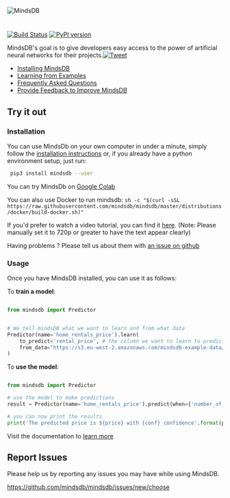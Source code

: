 
![MindsDB](https://raw.githubusercontent.com/mindsdb/mindsdb/master/assets/logo_gh.png "MindsDB")
#

[![Build Status](https://travis-ci.org/mindsdb/mindsdb.svg?branch=master)](https://travis-ci.org/mindsdb/mindsdb)
[![PyPI version](https://badge.fury.io/py/MindsDB.svg)](https://badge.fury.io/py/MindsDB)

MindsDB's goal is to give developers easy access to the power of artificial neural networks for their projects.[![Tweet](https://img.shields.io/twitter/url/http/shields.io.svg?style=social)](https://twitter.com/intent/tweet?text=Machine%20Learning%20in%20one%20line%20of%20code%21&url=https://www.mindsdb.com&via=mindsdb&hashtags=ai,ml,machine_learning,neural_networks)

* [Installing MindsDB](https://mindsdb.github.io/mindsdb/docs/installing-mindsdb)
* [Learning from Examples](https://mindsdb.github.io/mindsdb/docs/basic-mindsdb)
* [Frequently Asked Questions](https://mindsdb.github.io/mindsdb/docs/faq)
* [Provide Feedback to Improve MindsDB](https://mindsdb.typeform.com/to/c3CEtj)


## Try it out

### Installation

You can use MindsDb on your own computer in under a minute, simply follow the [installation instructions](https://mindsdb.github.io/mindsdb/docs/installing-mindsdb) or, if you already have a python environment setup, just run:

```bash
 pip3 install mindsdb --user
```

You can try MindsDb on [Google Colab](https://colab.research.google.com/drive/1qsIkMeAQFE-MOEANd1c6KMyT44OnycSb)

You can also use Docker to run mindsdb: `sh -c "$(curl -sSL https://raw.githubusercontent.com/mindsdb/mindsdb/master/distributions/docker/build-docker.sh)"`

If you'd prefer to watch a video tutorial, you can find it [here](https://www.youtube.com/watch?v=a49CvkoOdfY). (Note: Please manually set it to 720p or greater to have the text appear clearly)

Having problems ? Please tell us about them with [an issue on github](https://github.com/mindsdb/mindsdb/issues/new/choose)

### Usage

Once you have MindsDB installed, you can use it as follows:

To **train a model**:

```python

from mindsdb import Predictor


# We tell mindsDB what we want to learn and from what data
Predictor(name='home_rentals_price').learn(
    to_predict='rental_price', # the column we want to learn to predict given all the data in the file
    from_data="https://s3.eu-west-2.amazonaws.com/mindsdb-example-data/home_rentals.csv" # the path to the file where we can learn from, (note: can be url)
)

```


To **use the model**:

```python

from mindsdb import Predictor

# use the model to make predictions
result = Predictor(name='home_rentals_price').predict(when={'number_of_rooms': 2,'number_of_bathrooms':1, 'sqft': 1190})

# you can now print the results
print('The predicted price is ${price} with {conf} confidence'.format(price=result[0]['rental_price'], conf=result[0]['rental_price_confidence']))

```

Visit the documentation to [learn more](https://mindsdb.github.io/mindsdb/docs/basic-mindsdb)

## Report Issues

Please help us by reporting any issues you may have while using MindsDB.

https://github.com/mindsdb/mindsdb/issues/new/choose
